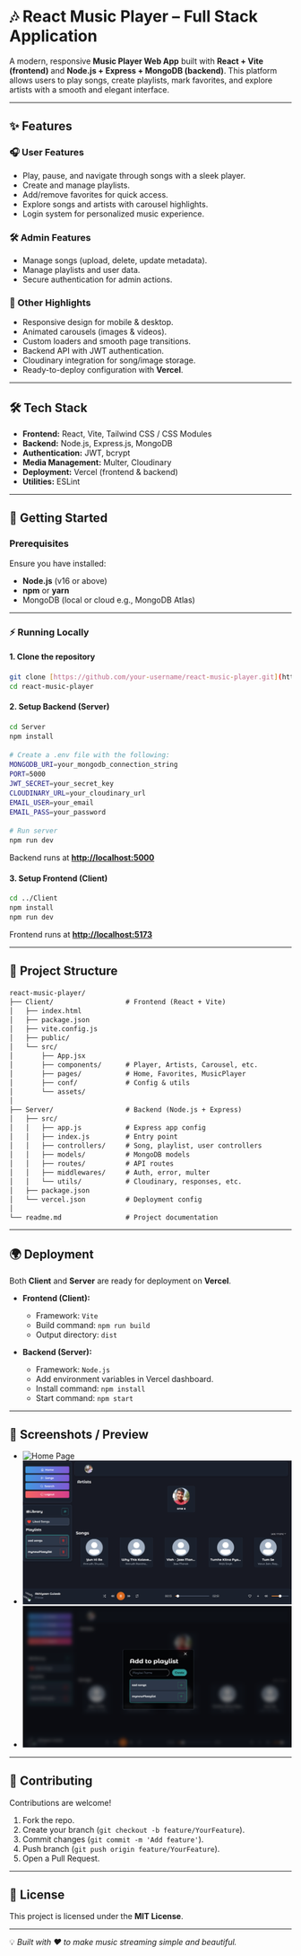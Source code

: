 # 🎶 React Music Player – Full Stack Application

A modern, responsive **Music Player Web App** built with **React + Vite (frontend)** and **Node.js + Express + MongoDB (backend)**. This platform allows users to play songs, create playlists, mark favorites, and explore artists with a smooth and elegant interface.

---

## ✨ Features

### 🎧 User Features

* Play, pause, and navigate through songs with a sleek player.
* Create and manage playlists.
* Add/remove favorites for quick access.
* Explore songs and artists with carousel highlights.
* Login system for personalized music experience.

### 🛠 Admin Features

* Manage songs (upload, delete, update metadata).
* Manage playlists and user data.
* Secure authentication for admin actions.

### 🌟 Other Highlights

* Responsive design for mobile & desktop.
* Animated carousels (images & videos).
* Custom loaders and smooth page transitions.
* Backend API with JWT authentication.
* Cloudinary integration for song/image storage.
* Ready-to-deploy configuration with **Vercel**.

---

## 🛠 Tech Stack

* **Frontend:** React, Vite, Tailwind CSS / CSS Modules
* **Backend:** Node.js, Express.js, MongoDB
* **Authentication:** JWT, bcrypt
* **Media Management:** Multer, Cloudinary
* **Deployment:** Vercel (frontend & backend)
* **Utilities:** ESLint

---

## 🚀 Getting Started

### Prerequisites

Ensure you have installed:

* **Node.js** (v16 or above)
* **npm** or **yarn**
* MongoDB (local or cloud e.g., MongoDB Atlas)

---

### ⚡ Running Locally

#### 1. Clone the repository

```bash
git clone [https://github.com/your-username/react-music-player.git](https://github.com/aks1727/React-Music-player.git)
cd react-music-player
```

#### 2. Setup Backend (Server)

```bash
cd Server
npm install

# Create a .env file with the following:
MONGODB_URI=your_mongodb_connection_string
PORT=5000
JWT_SECRET=your_secret_key
CLOUDINARY_URL=your_cloudinary_url
EMAIL_USER=your_email
EMAIL_PASS=your_password

# Run server
npm run dev
```

Backend runs at **[http://localhost:5000](http://localhost:5000)**

#### 3. Setup Frontend (Client)

```bash
cd ../Client
npm install
npm run dev
```

Frontend runs at **[http://localhost:5173](http://localhost:5173)**

---

## 📂 Project Structure

```
react-music-player/
├── Client/                  # Frontend (React + Vite)
│   ├── index.html
│   ├── package.json
│   ├── vite.config.js
│   ├── public/
│   └── src/
│       ├── App.jsx
│       ├── components/      # Player, Artists, Carousel, etc.
│       ├── pages/           # Home, Favorites, MusicPlayer
│       ├── conf/            # Config & utils
│       └── assets/
│
├── Server/                  # Backend (Node.js + Express)
│   ├── src/
│   │   ├── app.js           # Express app config
│   │   ├── index.js         # Entry point
│   │   ├── controllers/     # Song, playlist, user controllers
│   │   ├── models/          # MongoDB models
│   │   ├── routes/          # API routes
│   │   ├── middlewares/     # Auth, error, multer
│   │   └── utils/           # Cloudinary, responses, etc.
│   ├── package.json
│   └── vercel.json          # Deployment config
│
└── readme.md                # Project documentation
```

---

## 🌍 Deployment

Both **Client** and **Server** are ready for deployment on **Vercel**.

* **Frontend (Client):**

  * Framework: `Vite`
  * Build command: `npm run build`
  * Output directory: `dist`

* **Backend (Server):**

  * Framework: `Node.js`
  * Add environment variables in Vercel dashboard.
  * Install command: `npm install`
  * Start command: `npm start`

---

## 📸 Screenshots / Preview


* ![Home Page](./screenshots/home.png)
* ![Music Player](./screenshots/player.png)
* ![Playlist Management](./screenshots/playlist.png)

---

## 🤝 Contributing

Contributions are welcome!

1. Fork the repo.
2. Create your branch (`git checkout -b feature/YourFeature`).
3. Commit changes (`git commit -m 'Add feature'`).
4. Push branch (`git push origin feature/YourFeature`).
5. Open a Pull Request.

---

## 📜 License

This project is licensed under the **MIT License**.

---

💡 *Built with ❤️ to make music streaming simple and beautiful.*

